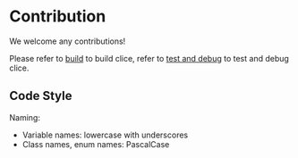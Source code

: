 # Contribution

We welcome any contributions!

Please refer to [build](./build.md) to build clice, refer to [test and debug](./test-and-debug.md) to test and debug clice.

## Code Style

Naming:
- Variable names: lowercase with underscores
- Class names, enum names: PascalCase

